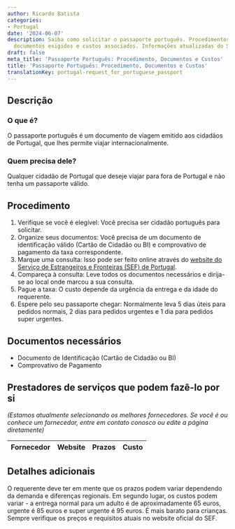 ```yaml
---
author: Ricardo Batista
categories:
- Portugal
date: '2024-06-07'
description: Saiba como solicitar o passaporte português. Procedimentos necessários,
  documentos exigidos e custos associados. Informações atualizadas do SEF de Portugal.
draft: false
meta_title: 'Passaporte Português: Procedimento, Documentos e Custos'
title: 'Passaporte Português: Procedimento, Documentos e Custos'
translationKey: portugal-request_for_portuguese_passport
---
```



## Descrição
### O que é?
O passaporte português é um documento de viagem emitido aos cidadãos de Portugal, que lhes permite viajar internacionalmente.
### Quem precisa dele?
Qualquer cidadão de Portugal que deseje viajar para fora de Portugal e não tenha um passaporte válido.

## Procedimento
1. Verifique se você é elegível: Você precisa ser cidadão português para solicitar.
2. Organize seus documentos: Você precisa de um documento de identificação válido (Cartão de Cidadão ou BI) e comprovativo de pagamento da taxa correspondente.
3. Marque uma consulta: Isso pode ser feito online através do [website do Serviço de Estrangeiros e Fronteiras (SEF) de Portugal](https://www.sef.pt/pt/pages/conteudo-detalhe.aspx?nID=13).
4. Compareça à consulta: Leve todos os documentos necessários e dirija-se ao local onde marcou a sua consulta.
5. Pague a taxa: O custo depende da urgência da entrega e da idade do requerente.
6. Espere pelo seu passaporte chegar: Normalmente leva 5 dias úteis para pedidos normais, 2 dias para pedidos urgentes e 1 dia para pedidos super urgentes.

## Documentos necessários
- Documento de Identificação (Cartão de Cidadão ou BI)
- Comprovativo de Pagamento

## Prestadores de serviços que podem fazê-lo por si
_(Estamos atualmente selecionando os melhores fornecedores. Se você é ou conhece um fornecedor, entre em contato conosco ou edite a página diretamente)_

| Fornecedor      |     Website     |     Prazos       |       Custo      |
| --------------- | --------------- |  :-------------: | :-------------: |

## Detalhes adicionais
O requerente deve ter em mente que os prazos podem variar dependendo da demanda e diferenças regionais. Em segundo lugar, os custos podem variar - a entrega normal para um adulto é de aproximadamente 65 euros, urgente é 85 euros e super urgente é 95 euros. É mais barato para crianças. Sempre verifique os preços e requisitos atuais no website oficial do SEF.